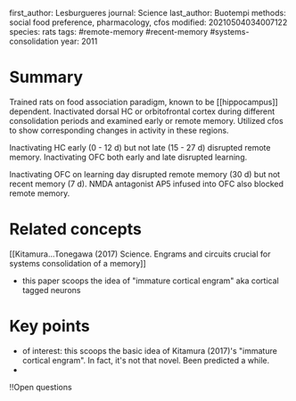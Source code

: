 first_author: Lesburgueres
journal: Science
last_author: Buotempi
methods: social food preference, pharmacology, cfos
modified: 20210504034007122
species: rats
tags: #remote-memory #recent-memory #systems-consolidation
year: 2011

# Summary
Trained rats on food association paradigm, known to be [[hippocampus]] dependent. Inactivated dorsal HC or orbitofrontal cortex during different consolidation periods and examined early or remote memory. Utilized cfos to show corresponding changes in activity in these regions. 

Inactivating HC early (0 - 12 d) but not late (15 - 27 d) disrupted remote memory. Inactivating OFC both early and late disrupted learning.

Inactivating OFC on learning day disrupted remote memory (30 d) but not recent memory (7 d).
NMDA antagonist AP5 infused into OFC also blocked remote memory.



# Related concepts
[[Kitamura...Tonegawa (2017) Science. Engrams and circuits crucial for systems consolidation of a memory]]
* this paper scoops the idea of "immature cortical engram" aka cortical tagged neurons

# Key points
* of interest:  this scoops the basic idea of Kitamura (2017)'s "immature cortical engram". In fact, it's not that novel. Been predicted a while.
* 
!!Open questions